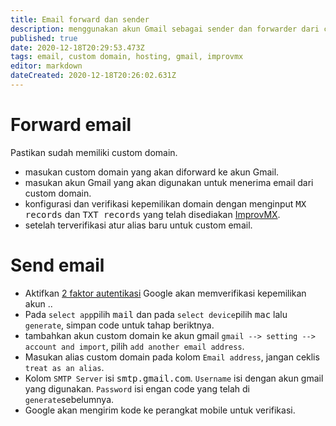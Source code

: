 ```yaml
---
title: Email forward dan sender
description: menggunakan akun Gmail sebagai sender dan forwarder dari custom domain
published: true
date: 2020-12-18T20:29:53.473Z
tags: email, custom domain, hosting, gmail, improvmx
editor: markdown
dateCreated: 2020-12-18T20:26:02.631Z
---
```


# Forward email
Pastikan sudah memiliki custom domain.
- masukan custom domain yang akan diforward ke akun Gmail.
- masukan akun Gmail yang akan digunakan untuk menerima email dari custom domain.
- konfigurasi dan verifikasi kepemilikan domain dengan menginput <kbd>MX records</kbd> dan <kbd>TXT records</kbd> yang telah disediakan [ImprovMX](https://improvmx.com).
- setelah terverifikasi atur alias baru untuk custom email.

# Send email
- Aktifkan [2 faktor autentikasi](https://www.google.com/landing/2step/)
Google akan memverifikasi kepemilikan akun ..
- Pada `select app`pilih <kbd>mail</kbd>  dan pada `select device`pilih <kbd>mac</kbd> lalu `generate`, simpan code untuk tahap beriktnya.
- tambahkan akun custom domain ke akun gmail `gmail --> setting --> account and import`, pilih `add another email address`.
- Masukan alias custom domain pada kolom `Email address`, jangan ceklis `treat as an alias`.
- Kolom `SMTP Server` isi <kbd>smtp.gmail.com</kbd>.
`Username` isi dengan akun gmail yang digunakan.
`Password` isi engan code yang telah di `generate`sebelumnya.
- Google akan mengirim kode ke perangkat mobile untuk verifikasi.

